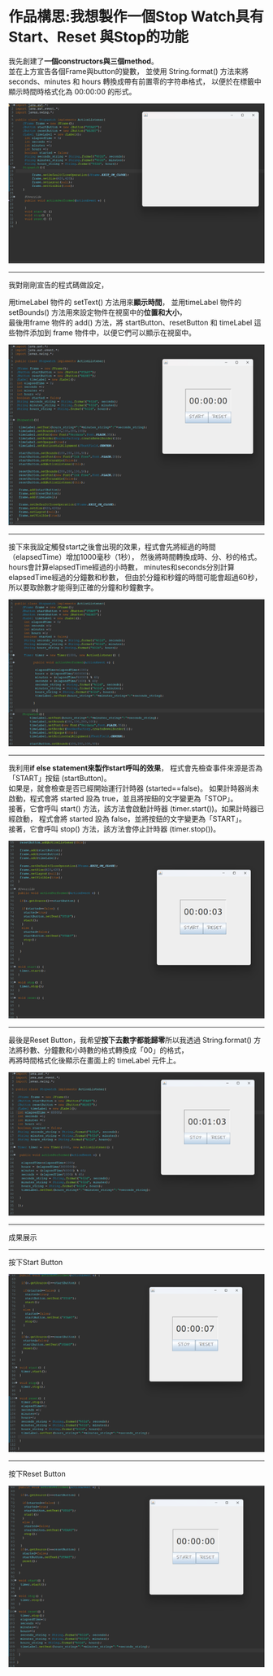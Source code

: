 作品構思:我想製作一個Stop Watch具有Start、Reset 與Stop的功能
===========================================

  

我先創建了**一個constructors與三個method**。  
並在上方宣告各個Frame與button的變數， 並使用 String.format() 方法來將 seconds、minutes 和 hours 轉換成帶有前置零的字符串格式， 以便於在標籤中顯示時間時格式化為 00:00:00 的形式。

![](img/圖片1.png)

* * *

我對剛剛宣告的程式碼做設定，

用timeLabel 物件的 setText() 方法用來**顯示時間**， 並用timeLabel 物件的 setBounds() 方法用來設定物件在視窗中的**位置和大小**，  
最後用frame 物件的 add() 方法，將 startButton、resetButton 和 timeLabel 這些物件添加到 frame 物件中，以便它們可以顯示在視窗中。

![](img/圖片2.png)

* * *

接下來我設定觸發start之後會出現的效果，程式會先將經過的時間（elapsedTime）增加1000毫秒（1秒）， 然後將時間轉換成時、分、秒的格式。  
hours會計算elapsedTime經過的小時數， minutes和seconds分別計算elapsedTime經過的分鐘數和秒數， 但由於分鐘和秒鐘的時間可能會超過60秒，所以要取餘數才能得到正確的分鐘和秒鐘數字。

![](img/圖片3.png)

* * *

我利用**if else statement來製作start呼叫的效果**， 程式會先檢查事件來源是否為「START」按鈕 (startButton)。  
如果是，就會檢查是否已經開始運行計時器 (started==false)。 如果計時器尚未啟動，程式會將 started 設為 true，並且將按鈕的文字變更為「STOP」。  
接著，它會呼叫 start() 方法，該方法會啟動計時器 (timer.start())。如果計時器已經啟動， 程式會將 started 設為 false，並將按鈕的文字變更為「START」。  
接著，它會呼叫 stop() 方法，該方法會停止計時器 (timer.stop())。

![](img/圖片4.png)

* * *

最後是Reset Button，我希望**按下去數字都能歸零**所以我透過 String.format() 方法將秒數、分鐘數和小時數的格式轉換成「00」的格式，  
再將時間格式化後顯示在畫面上的 timeLabel 元件上。

![](img/圖片5.png)

* * *

成果展示


--------

按下Start Button

![](img/圖片6.png)

* * *

按下Reset Button

![](img/圖片7.png)
